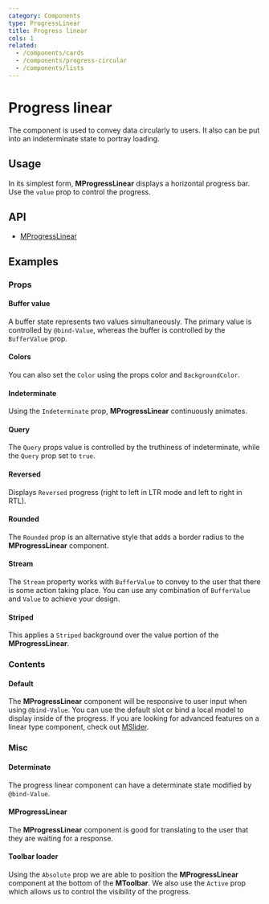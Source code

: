 ```yaml
---
category: Components
type: ProgressLinear
title: Progress linear
cols: 1
related:
  - /components/cards
  - /components/progress-circular
  - /components/lists
---
```


# Progress linear

The component is used to convey data circularly to users. It also can be put into an indeterminate state to portray loading.

## Usage

In its simplest form, **MProgressLinear** displays a horizontal progress bar. Use the `value` prop to control the progress.

<progress-linear-usage></progress-linear-usage>

## API

- [MProgressLinear](/api/MProgressLinear)

## Examples

### Props

#### Buffer value

A buffer state represents two values simultaneously. The primary value is controlled by `@bind-Value`, whereas the
buffer is controlled by the `BufferValue` prop.

<example file="" />

#### Colors

You can also set the `Color` using the props color and `BackgroundColor`.

<example file="" />

#### Indeterminate

Using the `Indeterminate` prop, **MProgressLinear** continuously animates.

<example file="" />

#### Query

The `Query` props value is controlled by the truthiness of indeterminate, while the `Query` prop set to `true`.

<example file="" />

#### Reversed

Displays `Reversed` progress (right to left in LTR mode and left to right in RTL).

<example file="" />

#### Rounded

The `Rounded` prop is an alternative style that adds a border radius to the **MProgressLinear** component.

<example file="" />

#### Stream

The `Stream` property works with `BufferValue` to convey to the user that there is some action taking place. You can
use any combination of `BufferValue` and `Value` to achieve your design.

<example file="" />

#### Striped

This applies a `Striped` background over the value portion of the **MProgressLinear**.

<example file="" />

### Contents

#### Default

The **MProgressLinear** component will be responsive to user input when using `@bind-Value`. You can use the default
slot or bind a local model to display inside of the progress. If you are looking for advanced features on a linear type component, check out [MSlider](/components/sliders).

<example file="" />

### Misc

#### Determinate

The progress linear component can have a determinate state modified by `@bind-Value`.

<example file="" />

#### MProgressLinear

The **MProgressLinear** component is good for translating to the user that they are waiting for a response.

<example file="" />

#### Toolbar loader

Using the `Absolute` prop we are able to position the **MProgressLinear** component at the bottom of the **MToolbar**.
We also use the `Active` prop which allows us to control the visibility of the progress.

<example file="" />